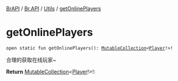 [BrAPI](../../index.md) / [Br.API](../index.md) / [Utils](index.md) / [getOnlinePlayers](./get-online-players.md)

# getOnlinePlayers

`open static fun getOnlinePlayers(): `[`MutableCollection`](https://kotlinlang.org/api/latest/jvm/stdlib/kotlin.collections/-mutable-collection/index.html)`<`[`Player`](https://hub.spigotmc.org/javadocs/spigot/org/bukkit/entity/Player.html)`!>!`

合理的获取在线玩家~

**Return**
[MutableCollection](https://kotlinlang.org/api/latest/jvm/stdlib/kotlin.collections/-mutable-collection/index.html)&lt;[Player](https://hub.spigotmc.org/javadocs/spigot/org/bukkit/entity/Player.html)!&gt;!:

